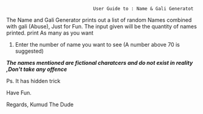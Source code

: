                                     User Guide to : Name & Gali Generatot
                                    
The Name and Gali Generator prints out a list of random Names combined with gali (Abuse), Just for Fun.
The input given will be the quantity of names printed. print As many as you want

                                    
                                    

1. Enter the number of name you want to see
(A number above 70 is suggested)

***The names mentioned are fictional charatcers and do not exist in reality ,Don't take any offence***  

Ps. It has hidden trick

Have Fun.

Regards, 
Kumud The Dude
